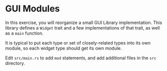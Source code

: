 # GUI Modules

In this exercise, you will reorganize a small GUI Library implementation. This library defines a `Widget` trait and a few implementations of that trait, as well as a `main` function.

It is typical to put each type or set of closely-related types into its own module, so each widget type should get its own module.

Edit `src/main.rs` to add `mod` statements, and add additional files in the `src` directory.